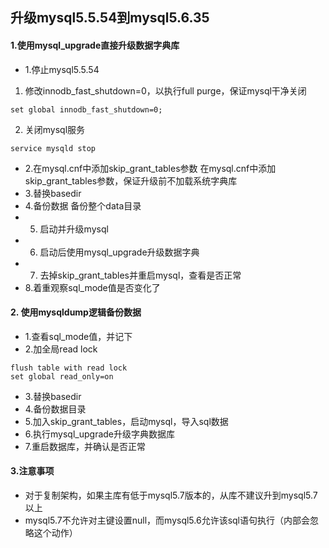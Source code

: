 ## 升级mysql5.5.54到mysql5.6.35

#### 1.使用mysql_upgrade直接升级数据字典库

- 1.停止mysql5.5.54
1. 修改innodb_fast_shutdown=0，以执行full purge，保证mysql干净关闭
```
set global innodb_fast_shutdown=0;
```
2. 关闭mysql服务
```
service mysqld stop
```

- 2.在mysql.cnf中添加skip_grant_tables参数
在mysql.cnf中添加skip_grant_tables参数，保证升级前不加载系统字典库
- 3.替换basedir
-  4.备份数据
备份整个data目录
- 5. 启动并升级mysql
- 6. 启动后使用mysql_upgrade升级数据字典
- 7. 去掉skip_grant_tables并重启mysql，查看是否正常
- 8.着重观察sql_mode值是否变化了


#### 2. 使用mysqldump逻辑备份数据
- 1.查看sql_mode值，并记下
- 2.加全局read lock
```
flush table with read lock
set global read_only=on
```
- 3.替换basedir
- 4.备份数据目录
- 5.加入skip_grant_tables，启动mysql，导入sql数据
- 6.执行mysql_upgrade升级字典数据库
- 7.重启数据库，并确认是否正常

#### 3.注意事项
- 对于复制架构，如果主库有低于mysql5.7版本的，从库不建议升到mysql5.7以上
- mysql5.7不允许对主键设置null，而mysql5.6允许该sql语句执行（内部会忽略这个动作）